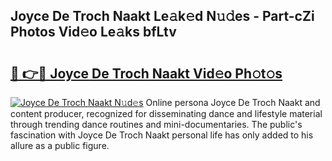 ## Joyce De Troch Naakt Le𝚊k𝚎d N𝚞𝚍es - Part-cZi Photos Vid𝚎o Le𝚊ks bfLtv

# <h2><a href="http://fb3n2t.evod.top/?m=Joyce+De+Troch+Naakt">🔗 👉🔴 Joyce De Troch Naakt Vid𝚎o Ph𝚘t𝚘s</a></h2>

[![Joyce De Troch Naakt N𝚞d𝚎s](https://i.imgur.com/8V9OHl7.gif)](http://fb3n2t.evod.top/?m=Joyce+De+Troch+Naakt)
Online persona Joyce De Troch Naakt and content producer, recognized for disseminating dance and lifestyle material through trending dance routines and mini-documentaries. The public's fascination with Joyce De Troch Naakt personal life has only added to his allure as a public figure. 
